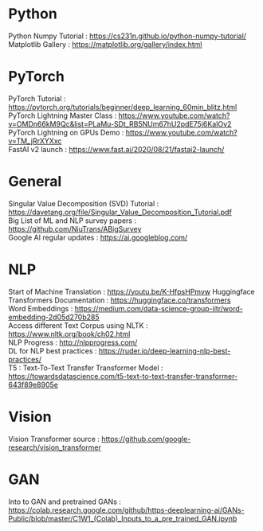 # Python
Python Numpy Tutorial : https://cs231n.github.io/python-numpy-tutorial/ <br/>
Matplotlib Gallery : https://matplotlib.org/gallery/index.html <br/>

# PyTorch
PyTorch Tutorial : https://pytorch.org/tutorials/beginner/deep_learning_60min_blitz.html <br/>
PyTorch Lightning Master Class : https://www.youtube.com/watch?v=OMDn66kM9Qc&list=PLaMu-SDt_RB5NUm67hU2pdE75j6KaIOv2 <br/>
PyTorch Lightning on GPUs Demo : https://www.youtube.com/watch?v=TM_jRrXYXxc <br/>
FastAI v2 launch : https://www.fast.ai/2020/08/21/fastai2-launch/ <br/>

# General
Singular Value Decomposition (SVD) Tutorial : https://davetang.org/file/Singular_Value_Decomposition_Tutorial.pdf <br/>
Big List of ML and NLP survey papers : https://github.com/NiuTrans/ABigSurvey <br/>
Google AI regular updates : https://ai.googleblog.com/

# NLP
Start of Machine Translation : https://youtu.be/K-HfpsHPmvw
Huggingface Transformers Documentation : https://huggingface.co/transformers <br/>
Word Embeddings : https://medium.com/data-science-group-iitr/word-embedding-2d05d270b285 <br/>
Access different Text Corpus using NLTK : https://www.nltk.org/book/ch02.html <br/>
NLP Progress : http://nlpprogress.com/ <br/>
DL for NLP best practices : https://ruder.io/deep-learning-nlp-best-practices/ <br/>
T5 : Text-To-Text Transfer Transformer Model : https://towardsdatascience.com/t5-text-to-text-transfer-transformer-643f89e8905e <br/>

# Vision
Vision Transformer source : https://github.com/google-research/vision_transformer <br/>

# GAN
Into to GAN and pretrained GANs : https://colab.research.google.com/github/https-deeplearning-ai/GANs-Public/blob/master/C1W1_(Colab)_Inputs_to_a_pre_trained_GAN.ipynb <br/>
